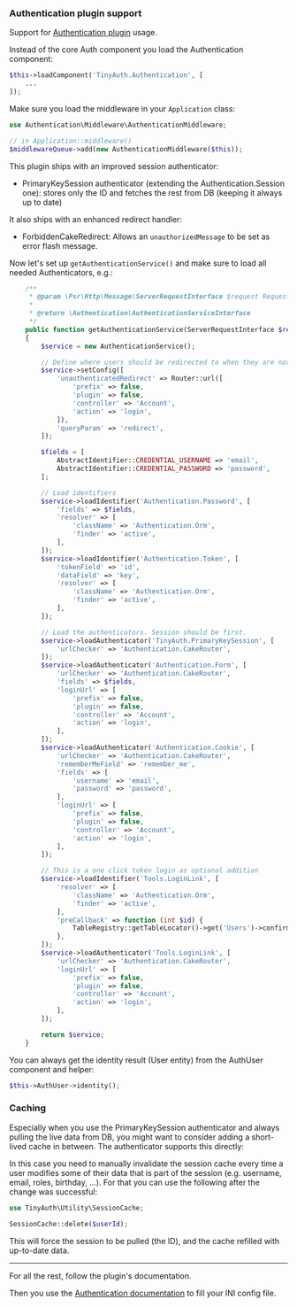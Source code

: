 ### Authentication plugin support

Support for [Authentication plugin](https://github.com/cakephp/authentication) usage.

Instead of the core Auth component you load the Authentication component:

```php
$this->loadComponent('TinyAuth.Authentication', [
    ...
]);
```

Make sure you load the middleware in your `Application` class:
```php
use Authentication\Middleware\AuthenticationMiddleware;

// in Application::middleware()
$middlewareQueue->add(new AuthenticationMiddleware($this));
```

This plugin ships with an improved session authenticator:

- PrimaryKeySession authenticator (extending the Authentication.Session one):
  stores only the ID and fetches the rest from DB (keeping it always up to date)

It also ships with an enhanced redirect handler:

- ForbiddenCakeRedirect: Allows an `unauthorizedMessage` to be set as error flash message.


Now let's set up `getAuthenticationService()` and make sure to load all needed Authenticators, e.g.:

```php
    /**
     * @param \Psr\Http\Message\ServerRequestInterface $request Request
     *
     * @return \Authentication\AuthenticationServiceInterface
     */
    public function getAuthenticationService(ServerRequestInterface $request): AuthenticationServiceInterface
    {
        $service = new AuthenticationService();

        // Define where users should be redirected to when they are not authenticated
        $service->setConfig([
            'unauthenticatedRedirect' => Router::url([
                'prefix' => false,
                'plugin' => false,
                'controller' => 'Account',
                'action' => 'login',
            ]),
            'queryParam' => 'redirect',
        ]);

        $fields = [
            AbstractIdentifier::CREDENTIAL_USERNAME => 'email',
            AbstractIdentifier::CREDENTIAL_PASSWORD => 'password',
        ];

        // Load identifiers
        $service->loadIdentifier('Authentication.Password', [
            'fields' => $fields,
            'resolver' => [
                'className' => 'Authentication.Orm',
                'finder' => 'active',
            ],
        ]);
        $service->loadIdentifier('Authentication.Token', [
            'tokenField' => 'id',
            'dataField' => 'key',
            'resolver' => [
                'className' => 'Authentication.Orm',
                'finder' => 'active',
            ],
        ]);

        // Load the authenticators. Session should be first.
        $service->loadAuthenticator('TinyAuth.PrimaryKeySession', [
            'urlChecker' => 'Authentication.CakeRouter',
        ]);
        $service->loadAuthenticator('Authentication.Form', [
            'urlChecker' => 'Authentication.CakeRouter',
            'fields' => $fields,
            'loginUrl' => [
                'prefix' => false,
                'plugin' => false,
                'controller' => 'Account',
                'action' => 'login',
            ],
        ]);
        $service->loadAuthenticator('Authentication.Cookie', [
            'urlChecker' => 'Authentication.CakeRouter',
            'rememberMeField' => 'remember_me',
            'fields' => [
                'username' => 'email',
                'password' => 'password',
            ],
            'loginUrl' => [
                'prefix' => false,
                'plugin' => false,
                'controller' => 'Account',
                'action' => 'login',
            ],
        ]);

        // This is a one click token login as optional addition
        $service->loadIdentifier('Tools.LoginLink', [
            'resolver' => [
                'className' => 'Authentication.Orm',
                'finder' => 'active',
            ],
            'preCallback' => function (int $id) {
                TableRegistry::getTableLocator()->get('Users')->confirmEmail($id);
            },
        ]);
        $service->loadAuthenticator('Tools.LoginLink', [
            'urlChecker' => 'Authentication.CakeRouter',
            'loginUrl' => [
                'prefix' => false,
                'plugin' => false,
                'controller' => 'Account',
                'action' => 'login',
            ],
        ]);

        return $service;
    }
```


You can always get the identity result (User entity) from the AuthUser component and helper:
```php
$this->AuthUser->identity();
```


### Caching
Especially when you use the PrimaryKeySession authenticator and always pulling the live data
from DB, you might want to consider adding a short-lived cache in between.
The authenticator supports this directly:

In this case you need to manually invalidate the session cache every time a user modifies some of their
data that is part of the session (e.g. username, email, roles, birthday, ...).
For that you can use the following after the change was successful:
```php
use TinyAuth\Utility\SessionCache;

SessionCache::delete($userId);
```
This will force the session to be pulled (the ID), and the cache refilled with up-to-date data.


---


For all the rest, follow the plugin's documentation.

Then you use the [Authentication documentation](Authentication.md) to fill your INI config file.
